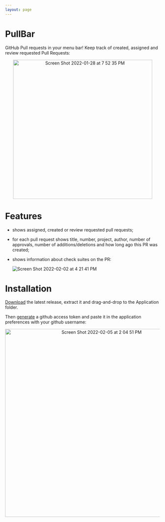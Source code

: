 ```yaml
---
layout: page
---
```

# PullBar

GitHub Pull requests in your menu bar! Keep track of created, assigned and review requested Pull Requests:

<p align="center">
  <img width="453" alt="Screen Shot 2022-01-28 at 7 52 35 PM" src="https://user-images.githubusercontent.com/9363150/151640176-ddd1e4e7-d05c-4ac4-857c-54b2271dd23a.png">
  </p>

# Features

 - shows assigned, created or review requested pull requests;
 - for each pull request shows title, number, project, author, number of approvals, number of additions/deletions and how long ago this PR was created;
 - shows information about check suites on the PR:

   ![Screen Shot 2022-02-02 at 4 21 41 PM](https://user-images.githubusercontent.com/9363150/152239478-14737f64-85fe-44f2-a769-38b181a299e5.png)


# Installation

[Download](https://github.com/menubar-apps/PullBar/releases/latest/download/pullBar.zip) the latest release, extract it and drag-and-drop to the Application folder.

Then [generate](https://github.com/settings/tokens/new?scopes=repo) a github access token and paste it in the application preferences with your github username:

<p align="center">
  <img width="612" alt="Screen Shot 2022-02-05 at 2 04 51 PM" src="https://user-images.githubusercontent.com/9363150/152655330-109e1e64-433c-49e3-a64a-477676b57dcc.png">
</p>
